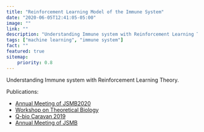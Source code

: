 ```yaml
---
title: "Reinforcement Learning Model of the Immune System"
date: "2020-06-05T12:41:05-05:00"
image: ""
link: ""
description: "Understanding Immune system with Reinforcement Learning Theory."
tags: ["machine learning", "immune system"]
fact: ""
featured: true
sitemap:
    priority: 0.8
---
```


Understanding Immune system with Reinforcement Learning Theory.

Publications:

 * [Annual Meeting of JSMB2020](/publications/jsmb2020/)
 * [Workshop on Theoretical Biology](/publications/theoimm2019/)
 * [Q-bio Caravan 2019](/publications/qbio_caravan2019/)
 * [Annual Meeting of JSMB](/publications/jsmb2019/)
